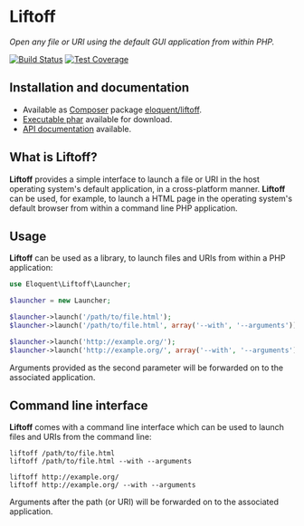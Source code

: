 # Liftoff

*Open any file or URI using the default GUI application from within PHP.*

[![Build Status]][Latest build]
[![Test Coverage]][Test coverage report]

## Installation and documentation

* Available as [Composer] package [eloquent/liftoff].
* [Executable phar] available for download.
* [API documentation] available.

## What is Liftoff?

**Liftoff** provides a simple interface to launch a file or URI in the host
operating system's default application, in a cross-platform manner. **Liftoff**
can be used, for example, to launch a HTML page in the operating system's
default browser from within a command line PHP application.

## Usage

**Liftoff** can be used as a library, to launch files and URIs from within a PHP
application:

```php
use Eloquent\Liftoff\Launcher;

$launcher = new Launcher;

$launcher->launch('/path/to/file.html');
$launcher->launch('/path/to/file.html', array('--with', '--arguments'));

$launcher->launch('http://example.org/');
$launcher->launch('http://example.org/', array('--with', '--arguments'));
```

Arguments provided as the second parameter will be forwarded on to the
associated application.

## Command line interface

**Liftoff** comes with a command line interface which can be used to launch
files and URIs from the command line:

    liftoff /path/to/file.html
    liftoff /path/to/file.html --with --arguments

    liftoff http://example.org/
    liftoff http://example.org/ --with --arguments

Arguments after the path (or URI) will be forwarded on to the associated
application.

<!-- References -->

[API documentation]: http://lqnt.co/liftoff/artifacts/documentation/api/
[Build Status]: https://raw.github.com/eloquent/liftoff/gh-pages/artifacts/images/icecave/regular/build-status.png
[Composer]: http://getcomposer.org/
[eloquent/liftoff]: https://packagist.org/packages/eloquent/liftoff
[Executable phar]: http://lqnt.co/liftoff/liftoff
[Latest build]: http://travis-ci.org/eloquent/liftoff
[Test coverage report]: http://lqnt.co/liftoff/artifacts/tests/coverage/
[Test Coverage]: https://raw.github.com/eloquent/liftoff/gh-pages/artifacts/images/icecave/regular/coverage.png
